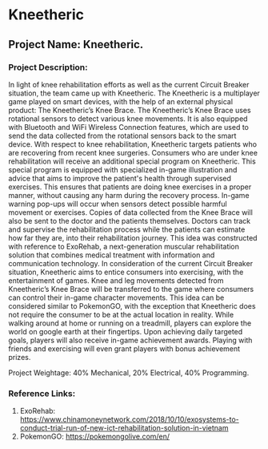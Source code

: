 # Kneetheric
## Project Name: Kneetheric.
### Project Description:
In light of knee rehabilitation efforts as well as the current Circuit Breaker situation, the team came up with Kneetheric. The Kneetheric is a multiplayer game played on smart devices, with the help of an external physical product: The Kneetheric’s Knee Brace. The Kneetheric’s Knee Brace uses rotational sensors to detect various knee movements. It is also equipped with Bluetooth and WiFi Wireless Connection features, which are used to send the data collected from the rotational sensors back to the smart device.
With respect to knee rehabilitation, Kneetheric targets patients who are recovering from recent knee surgeries. Consumers who are under knee rehabilitation will receive an additional special program on Kneetheric. This special program is equipped with specialized in-game illustration and advice that aims to improve the patient's health through supervised exercises. This ensures that patients are doing knee exercises in a proper manner, without causing any harm during the recovery process. In-game warning pop-ups will occur when sensors detect possible harmful movement or exercises. Copies of data collected from the Knee Brace will also be sent to the doctor and the patients themselves. Doctors can track and supervise the rehabilitation process while the patients can estimate how far they are, into their rehabilitation journey. This idea was constructed with reference to ExoRehab, a next-generation muscular rehabilitation solution that combines medical treatment with information and communication technology.
In consideration of the current Circuit Breaker situation, Kneetheric aims to entice consumers into exercising, with the entertainment of games. Knee and leg movements detected from Kneetheric’s Knee Brace will be transferred to the game where consumers can control their in-game character movements. This idea can be considered similar to PokemonGO, with the exception that Kneetheric does not require the consumer to be at the actual location in reality. While walking around at home or running on a treadmill, players can explore the world on google earth at their fingertips. Upon achieving daily targeted goals, players will also receive in-game achievement awards. Playing with friends and exercising will even grant players with bonus achievement prizes.
 
Project Weightage:
	40% Mechanical, 20% Electrical, 40% Programming.
### Reference Links:
1) ExoRehab: https://www.chinamoneynetwork.com/2018/10/10/exosystems-to-conduct-trial-run-of-new-ict-rehabilitation-solution-in-vietnam
2) PokemonGO: https://pokemongolive.com/en/
